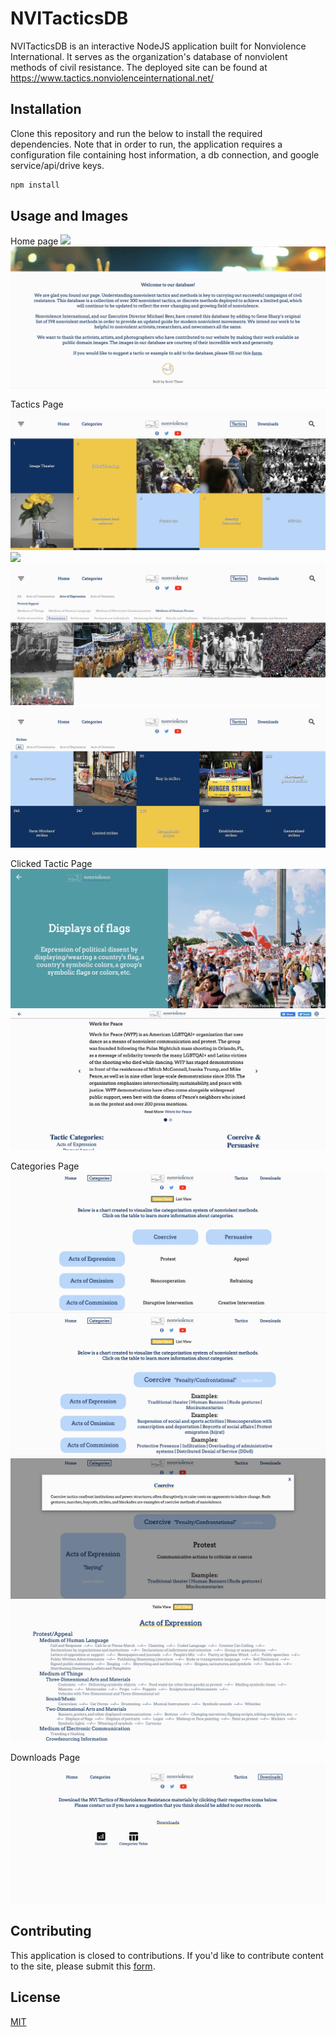 # NVITacticsDB

NVITacticsDB is an interactive NodeJS application built for Nonviolence International. It serves as the organization's database of nonviolent methods of civil resistance. The deployed site can be found at https://www.tactics.nonviolenceinternational.net/

## Installation

Clone this repository and run the below to install the required dependencies. Note that in order to run, the application requires a configuration file containing host information, a db connection, and google service/api/drive keys. 

```bash
npm install
```

## Usage and Images

Home page 
<img src="app-example-images/home.png">
<img src="app-example-images/home-clicked.png">

Tactics Page
<img src="app-example-images/tactics.png">
<img src="app-example-images/tactics2.png">
<img src="app-example-images/tactics-filtered.png">
<img src="app-example-images/tactics-search.png">

Clicked Tactic Page
<img src="app-example-images/tactic-page.png">
<img src="app-example-images/tactic-page2.png">

Categories Page
<img src="app-example-images/categories.png">
<img src="app-example-images/categories-table.png">
<img src="app-example-images/categories-clicked.png">
<img src="app-example-images/categories-list.png">

Downloads Page
<img src="app-example-images/downloads.png">

## Contributing
This application is closed to contributions. If you'd like to contribute content to the site, please submit this [form](https://docs.google.com/forms/u/1/d/e/1FAIpQLSf88Fss7hdmp0blXDxmtNgimYXhh28Vgqj0CWyfm5hUDhJHpw/viewform?usp=send_form).

## License
[MIT](https://choosealicense.com/licenses/mit/)
